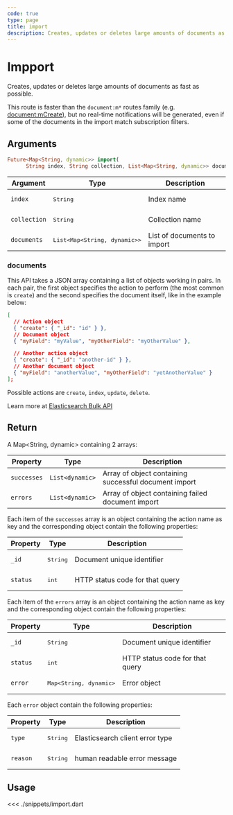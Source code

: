 ```yaml
---
code: true
type: page
title: import
description: Creates, updates or deletes large amounts of documents as fast as possible.
---
```


# Impport

Creates, updates or deletes large amounts of documents as fast as possible.

This route is faster than the `document:m*` routes family (e.g. [document:mCreate](/sdk/dart/2/controllers/document/m-create)), but no real-time notifications will be generated, even if some of the documents in the import match subscription filters.

## Arguments

```dart
Future<Map<String, dynamic>> import(
      String index, String collection, List<Map<String, dynamic>> documents)
```

| Argument     | Type              | Description                                                  |
|--------------|-------------------|--------------------------------------------------------------|
| `index`      | <pre>String</pre> | Index name                                                   |
| `collection` | <pre>String</pre> | Collection name                                              |
| `documents`   | <pre>List<Map<String, dynamic>></pre> | List of documents to import |

### documents

This API takes a JSON array containing a list of objects working in pairs.
In each pair, the first object specifies the action to perform (the most common is `create`) and the second specifies the document itself, like in the example below:

```json
[
  // Action object
  { "create": { "_id": "id" } },
  // Document object
  { "myField": "myValue", "myOtherField": "myOtherValue" },

  // Another action object
  { "create": { "_id": "another-id" } },
  // Another document object
  { "myField": "anotherValue", "myOtherField": "yetAnotherValue" }
];
```

Possible actions are `create`, `index`, `update`, `delete`.

Learn more at [Elasticsearch Bulk API](https://www.elastic.co/guide/en/elasticsearch/reference/7.4/docs-bulk.html)

## Return

A Map<String, dynamic> containing 2 arrays:

| Property | Type                | Description                                         |
| -------- | ------------------- | --------------------------------------------------- |
| `successes`  | `List<dynamic>` | Array of object containing successful document import |
| `errors` | `List<dynamic>`  | Array of object containing failed document import     |

Each item of the `successes` array is an object containing the action name as key and the corresponding object contain the following properties:

| Property | Type                | Description                                         |
| -------- | ------------------- | --------------------------------------------------- |
| `_id`   | <pre>String</pre>   | Document unique identifier      |
| `status`   | <pre>int</pre>   | HTTP status code for that query      |

Each item of the `errors` array is an object containing the action name as key and the corresponding object contain the following properties:

| Property | Type                | Description                                         |
| -------- | ------------------- | --------------------------------------------------- |
| `_id`   | <pre>String</pre>   | Document unique identifier      |
| `status`   | <pre>int</pre>   | HTTP status code for that query      |
| `error`   | <pre>Map<String, dynamic></pre>   | Error object      |

Each `error` object contain the following properties:

| Property | Type                | Description                                         |
| -------- | ------------------- | --------------------------------------------------- |
| `type`  | <pre>String</pre> | Elasticsearch client error type |
| `reason`  | <pre>String</pre> | human readable error message |

## Usage

<<< ./snippets/import.dart